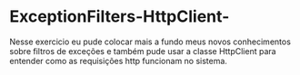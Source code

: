 # ExceptionFilters-HttpClient-

Nesse exercicio eu pude colocar mais a fundo meus novos conhecimentos sobre filtros de exceções e também pude usar a classe HttpClient para entender como as requisições http funcionam no sistema.
